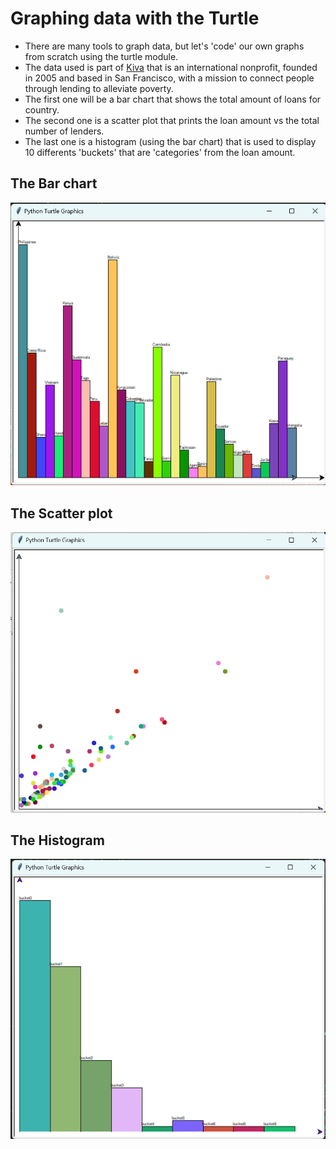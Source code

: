 # Graphing data with the Turtle
* There are many tools to graph data, but let's 'code' our own graphs from scratch using the turtle module.
* The data used is part of [Kiva](http://kiva.org/) that is an international nonprofit, founded in 2005 and based in San Francisco, with a mission to connect people 
through lending to alleviate poverty.
* The first one will be a bar chart that shows the total amount of loans for country.
* The second one is a scatter plot that prints the loan amount vs the total number of lenders.
* The last one is a histogram (using the bar chart) that is used to display 10 differents 'buckets' that are 'categories' from the loan amount.
## The Bar chart
![alt text](https://github.com/scastrodri/Python_projects/blob/main/Graphic_Turtle/Bar-chart.png)
## The Scatter plot
![alt text](https://github.com/scastrodri/Python_projects/blob/main/Graphic_Turtle/Sactterplot.png)
## The Histogram
![alt text](https://github.com/scastrodri/Python_projects/blob/main/Graphic_Turtle/Histogram.png)
